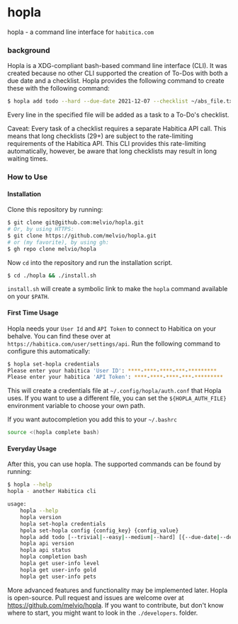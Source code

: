 # hopla

hopla - a command line interface for `habitica.com`


### background
Hopla is a XDG-compliant bash-based command line interface (CLI).
It was created because no other CLI supported the creation of To-Dos with both a due date and a checklist.
Hopla provides the following command to create these with the following command:

```bash
$ hopla add todo --hard --due-date 2021-12-07 --checklist ~/abs_file.txt "my todo name here"
```

Every line in the specified file will be added as a task to a To-Do's checklist.

Caveat: Every task of a checklist requires a separate Habitica API call. This means that long checklists (29+) are subject to 
the rate-limiting requirements of the Habitica API. This CLI provides this rate-limiting automatically, 
however, be aware that long checklists may result in long waiting times.

### How to Use
#### Installation
Clone this repository by running:
```bash
$ git clone git@github.com:melvio/hopla.git 
# Or, by using HTTPS:
$ git clone https://github.com/melvio/hopla.git
# or (my favorite), by using gh:
$ gh repo clone melvio/hopla
```

Now `cd` into the repository and run the installation script.
```bash
$ cd ./hopla && ./install.sh
```
`install.sh` will create a symbolic link to make the `hopla` command available on your `$PATH`.


#### First Time Usage
Hopla needs your `User Id` and `API Token` to connect to Habitica on your behalve.
You can find these over at `https://habitica.com/user/settings/api`.
Run the following command to configure this automatically:

```bash
$ hopla set-hopla credentials
Please enter your habitica 'User ID': ****-****-****-***-*********
Please enter your habitica 'API Token': ****-****-****-***-*********
```

This will create a credentials file at `~/.config/hopla/auth.conf` that
Hopla uses. If you want to use a different file, you can set the `${HOPLA_AUTH_FILE}`
environment variable to choose your own path.

If you want autocompletion you add this to your `~/.bashrc`
```bash
source <(hopla complete bash)
```



#### Everyday Usage
After this, you can use hopla. The supported commands can be found by running:
```bash
$ hopla --help
hopla - another Habitica cli

usage:
    hopla --help
    hopla version
    hopla set-hopla credentials
    hpola set-hopla config {config_key} {config_value}
    hopla add todo [--trivial|--easy|--medium|--hard] [{--due-date|--deadline} yyyy-mm-dd] [--checklist absolute_file_path] "the name of your todo"
    hopla api version
    hopla api status
    hopla completion bash
    hopla get user-info level
    hopla get user-info gold
    hopla get user-info pets
```

More advanced features and functionality may be implemented later.
Hopla is open-source. Pull request and issues are welcome over at <https://github.com/melvio/hopla>.
If you want to contribute, but don't know where to start, you might want to look in the `./developers`. folder.






